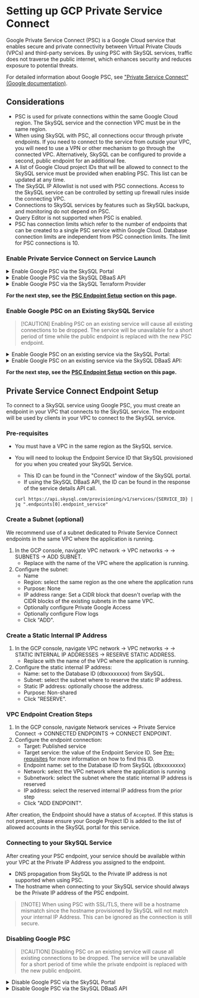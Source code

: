 # Setting up GCP Private Service Connect

Google Private Service Connect (PSC) is a Google Cloud service that enables secure and private connectivity between Virtual Private Clouds (VPCs) and third-party services. By using PSC with SkySQL services, traffic does not traverse the public internet, which enhances security and reduces exposure to potential threats.

For detailed information about Google PSC, see ["Private Service Connect" (Google documentation)](https://cloud.google.com/vpc/docs/private-service-connect).

## **Considerations**

* PSC is used for private connections within the same Google Cloud region. The SkySQL service and the connection VPC must be in the same region.
* When using SkySQL with PSC, all connections occur through private endpoints. If you need to connect to the service from outside your VPC, you will need to use a VPN or other mechanism to go through the connected VPC. Alternatively, SkySQL can be configured to provide a second, public endpoint for an additional fee.
* A list of Google Cloud project IDs that will be allowed to connect to the SkySQL service must be provided when enabling PSC. This list can be updated at any time.
* The SkySQL IP Allowlist is not used with PSC connections. Access to the SkySQL service can be controlled by setting up firewall rules inside the connecting VPC.
* Connections to SkySQL services by features such as SkySQL backups, and monitoring do not depend on PSC.
* Query Editor is not supported when PSC is enabled.
* PSC has connection limits which refer to the number of endpoints that can be created to a single PSC service within Google Cloud. Database connection limits are independent from PSC connection limits. The limit for PSC connections is 10.

### **Enable Private Service Connect on Service Launch**

<details>

<summary>Enable Google PSC via the SkySQL Portal</summary>

\


To enable PSC when launching a new service via the SkySQL Portal select the 'Google Private Service Connect' option in the 'Security' section. After the service completes provisioning, you will see a new option to "Manage Google Private Service Connect" in the service's context menu. Click this option to add one or more Google project IDs to the allowlist.

</details>

<details>

<summary>Enable Google PSC via the SkySQL DBaaS API</summary>

\


To enable Google PSC when launching a new service via the SkySQL DBaaS API, add the `endpoint_mechanism` and `endpoint_allowed_accounts` attributes to service creation JSON payload.

```
{
  "name": "my-skysql-service",
  ...
  "endpoint_mechanism": "privateconnect",
  "allowed_accounts": [
    "GCP-PROJECT-ID-1",
    "GCP-PROJECT-ID-2"
  ]
}
```

* The `endpoint_mechanism` field must be set to `privateconnect`
* The `endpoint_allowed_accounts` field must be set to a JSON array of one or more client project IDs in Google Cloud that will be allowed to establish a private connection to the SkySQL service.

For more information on using the SkySQL DBaaS API, see ["SkySQL DBaaS API"](https://apidocs.skysql.com/#/Services/post_provisioning_v1_services).

</details>

<details>

<summary>Enable Google PSC via the SkySQL Terraform Provider</summary>

\


To enable Google PSC when launching a new service via the SkySQL DBaaS API, set the `endpoint_mechanism` and `endpoint_allowed_accounts` attributes on the `skysql_service` resource.

```hcl
resource "skysql_service" "example" {
  name                      = "my-skysql-service"
  ...
  endpoint_mechanism        = "privateconnect"
  endpoint_allowed_accounts = ["GCP-PROJECT-ID-1", "GCP-PROJECT-ID-2"]
}
```

* The `endpoint_mechanism` field must be set to `privateconnect`
* The `endpoint_allowed_accounts` field must be set to a list of one or more customer project IDs in Google Cloud that will be allowed to establish a private connection to the SkySQL service.

A complete example Terraform template that creates a new SkySQL service with Google PSC enabled can be found in the [terraform provider examples](https://github.com/skysqlinc/terraform-provider-skysql/tree/main/examples/private-service-connect).

For more information on using the SkySQL Terraform Provider, see ["SkySQL Terraform Provider"](https://registry.terraform.io/providers/skysqlinc/skysql/latest/docs).

</details>

**For the next step, see the** [**PSC Endpoint Setup**](<Setting up GCP Private Service Connect.md#private-service-connect-endpoint-setup>) **section on this page.**

### **Enable Google PSC on an Existing SkySQL Service**

> \[!CAUTION] Enabling PSC on an existing service will cause all existing connections to be dropped. The service will be unavailable for a short period of time while the public endpoint is replaced with the new PSC endpoint.

<details>

<summary>Enable Google PSC on an existing service via the SkySQL Portal:</summary>

\


1. Log in to the SkySQL Portal
2. Click the "MANAGE" button (on the right) for the desired service.
3. In the context menu, choose the "Set up Google Private Service Connect" menu item.
4. In the popup window, add one or more GCP project IDs.
5. Click the "OK" button to confirm this operation.

</details>

<details>

<summary>Enable Google PSC on an existing service via the SkySQL DBaaS API:</summary>

\


To enable Google PSC on an existing service, you will need to update the service endpoints with a payload similar to the following:

```json
[
  {
    "mechanism": "privateconnect",
    "allowed_accounts": [
      "GOOGLE-PROJECT-ID-1",
      "GOOGLE-PROJECT-ID-2"
    ]
  }
]
```

This payload should then be sent to the API `PATCH` https://api.skysql.com/provisioning/v1/services/{SERVICE\_ID}/endpoints where `{SERVICE_ID}` is the ID of the service you are updating. For more information on using the SkySQL DBaaS API, see ["SkySQL DBaaS API"](https://apidocs.skysql.com/#/Services/patch_provisioning_v1_services__service_id__endpoints).

</details>

**For the next step, see the** [**PSC Endpoint Setup**](<Setting up GCP Private Service Connect.md#private-service-connect-endpoint-setup>) **section on this page.**

## Private Service Connect Endpoint Setup

To connect to a SkySQL service using Google PSC, you must create an endpoint in your VPC that connects to the SkySQL service. The endpoint will be used by clients in your VPC to connect to the SkySQL service.

### Pre-requisites

* You must have a VPC in the same region as the SkySQL service.
*   You will need to lookup the Endpoint Service ID that SkySQL provisioned for you when you created your SkySQL Service.

    * This ID can be found in the "Connect" window of the SkySQL portal.
    * If using the SkySQL DBaaS API, the ID can be found in the response of the service details API call.

    ```
    curl https://api.skysql.com/provisioning/v1/services/{SERVICE_ID} | jq ".endpoints[0].endpoint_service"
    ```

### Create a Subnet (optional)

We recommend use of a subnet dedicated to Private Service Connect endpoints in the same VPC where the application is running.

1. In the GCP console, navigate VPC network → VPC networks → → SUBNETS → ADD SUBNET.
   * Replace with the name of the VPC where the application is running.
2. Configure the subnet:
   * Name
   * Region: select the same region as the one where the application runs
   * Purpose: None
   * IP address range: Set a CIDR block that doesn't overlap with the CIDR blocks of the existing subnets in the same VPC.
   * Optionally configure Private Google Access
   * Optionally configure Flow logs
   * Click "ADD".

### Create a Static Internal IP Address

1. In the GCP console, navigate VPC network → VPC networks → → STATIC INTERNAL IP ADDRESSES → RESERVE STATIC ADDRESS.
   * Replace with the name of the VPC where the application is running.
2. Configure the static internal IP address:
   * Name: set to the Database ID (dbxxxxxxxx) from SkySQL.
   * Subnet: select the subnet where to reserve the static IP address.
   * Static IP address: optionally choose the address.
   * Purpose: Non-shared
   * Click "RESERVE".

### VPC Endpoint Creation Steps

1. In the GCP console, navigate Network services → Private Service Connect → CONNECTED ENDPOINTS → CONNECT ENDPOINT.
2. Configure the endpoint connection:
   * Target: Published service
   * Target service: the value of the Endpoint Service ID. See [Pre-requisites](<Setting up GCP Private Service Connect.md#pre-requisites>) for more information on how to find this ID.
   * Endpoint name: set to the Database ID from SkySQL (dbxxxxxxxx)
   * Network: select the VPC network where the application is running
   * Subnetwork: select the subnet where the static internal IP address is reserved
   * IP address: select the reserved internal IP address from the prior step
   * Click "ADD ENDPOINT".

After creation, the Endpoint should have a status of `Accepted`. If this status is not present, please ensure your Google Project ID is added to the list of allowed accounts in the SkySQL portal for this service.

### Connecting to your SkySQL Service

After creating your PSC endpoint, your service should be available within your VPC at the Private IP Address you assigned to the endpoint.

* DNS propagation from SkySQL to the Private IP address is not supported when using PSC.
* The hostname when connecting to your SkySQL service should always be the Private IP address of the PSC endpoint.

> \[!NOTE] When using PSC with SSL/TLS, there will be a hostname mismatch since the hostname provisioned by SkySQL will not match your internal IP Address. This can be ignored as the connection is still secure.

### **Disabling Google PSC**

> \[!CAUTION] Disabling PSC on an existing service will cause all existing connections to be dropped. The service will be unavailable for a short period of time while the private endpoint is replaced with the new public endpoint.

<details>

<summary>Disable Google PSC via the SkySQL Portal</summary>

\


1. Visit the [SkySQL Portal](https://app.skysql.com/)
2. Find the service that you would like to modify.
3. Click "MANAGE" on the far right side of the service listing.
4. In the context menu, select "Manage your Private Service Connect".
5. In the popup window, click "I want to disconnect my Private Service Connect".
6. In the popup window, select "Disconnect".
7. Since the service's allowlist was cleared when Goolge PSC was previously enabled, you will need to [update the allowlist](<../Security/Configuring Firewall.md>) to allow clients to connect after disabling PSC.

</details>

<details>

<summary>Disable Google PSC via the SkySQL DBaaS API</summary>

\


To disable Google PSC on an existing service, you will need to update the service endpoints with a payload similar to the following:

```json
[
  {
    "mechanism": "nlb"
  }
]
```

This payload should then be sent to the API `PATCH` https://api.skysql.com/provisioning/v1/services/{SERVICE\_ID}/endpoints where `{SERVICE_ID}` is the ID of the service you are updating. For more information on using the SkySQL DBaaS API, see ["SkySQL DBaaS API"](https://apidocs.skysql.com/#/Services/patch_provisioning_v1_services__service_id__endpoints).

</details>
